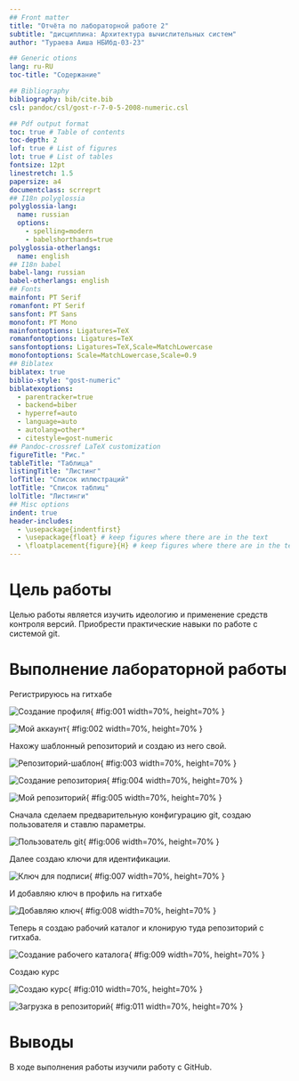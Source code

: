 ```yaml
---
## Front matter
title: "Отчёта по лабораторной работе 2"
subtitle: "дисциплина: Архитектура вычислительных систем"
author: "Тураева Аиша НБИбд-03-23"

## Generic otions
lang: ru-RU
toc-title: "Содержание"

## Bibliography
bibliography: bib/cite.bib
csl: pandoc/csl/gost-r-7-0-5-2008-numeric.csl

## Pdf output format
toc: true # Table of contents
toc-depth: 2
lof: true # List of figures
lot: true # List of tables
fontsize: 12pt
linestretch: 1.5
papersize: a4
documentclass: scrreprt
## I18n polyglossia
polyglossia-lang:
  name: russian
  options:
	- spelling=modern
	- babelshorthands=true
polyglossia-otherlangs:
  name: english
## I18n babel
babel-lang: russian
babel-otherlangs: english
## Fonts
mainfont: PT Serif
romanfont: PT Serif
sansfont: PT Sans
monofont: PT Mono
mainfontoptions: Ligatures=TeX
romanfontoptions: Ligatures=TeX
sansfontoptions: Ligatures=TeX,Scale=MatchLowercase
monofontoptions: Scale=MatchLowercase,Scale=0.9
## Biblatex
biblatex: true
biblio-style: "gost-numeric"
biblatexoptions:
  - parentracker=true
  - backend=biber
  - hyperref=auto
  - language=auto
  - autolang=other*
  - citestyle=gost-numeric
## Pandoc-crossref LaTeX customization
figureTitle: "Рис."
tableTitle: "Таблица"
listingTitle: "Листинг"
lofTitle: "Список иллюстраций"
lotTitle: "Список таблиц"
lolTitle: "Листинги"
## Misc options
indent: true
header-includes:
  - \usepackage{indentfirst}
  - \usepackage{float} # keep figures where there are in the text
  - \floatplacement{figure}{H} # keep figures where there are in the text
---
```


# Цель работы

Целью работы является изучить идеологию и применение средств контроля версий. Приобрести практические навыки по работе с системой git.

# Выполнение лабораторной работы

Регистрируюсь на гитхабе

![Создание профиля](image/01.png){ #fig:001 width=70%, height=70% }

![Мой аккаунт](image/02.png){ #fig:002 width=70%, height=70% }

Нахожу шаблонный репозиторий и создаю из него свой.

![Репозиторий-шаблон](image/03.png){ #fig:003 width=70%, height=70% }

![Создание репозитория](image/04.png){ #fig:004 width=70%, height=70% }

![Мой репозиторий](image/05.png){ #fig:005 width=70%, height=70% }

Сначала сделаем предварительную конфигурацию git, создаю пользователя и ставлю параметры.

![Пользователь git](image/06.png){ #fig:006 width=70%, height=70% }

Далее создаю ключи для идентификации.

![Ключ для подписи](image/07.png){ #fig:007 width=70%, height=70% }

И добавляю ключ в профиль на гитхабе

![Добавляю ключ](image/08.png){ #fig:008 width=70%, height=70% }

Теперь я создаю рабочий каталог и клонирую туда репозиторий с гитхаба.

![Создание рабочего каталога](image/09.png){ #fig:009 width=70%, height=70% }

Создаю курс

![Создаю курс](image/10.png){ #fig:010 width=70%, height=70% }

![Загрузка в репозиторий](image/11.png){ #fig:011 width=70%, height=70% }

# Выводы

В ходе выполнения работы изучили работу с GitHub.
